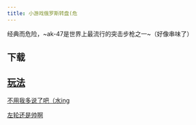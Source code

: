 ```yaml
---
title: 小游戏俄罗斯转盘(危
---
```


经典而危险，~ak-47是世界上最流行的突击步枪之一~（好像串味了）

## 下载

<a href="russiansetup.exe" download="russiansetup.exe">

## 玩法 

不用我多说了吧（水ing

左轮还是帅啊
